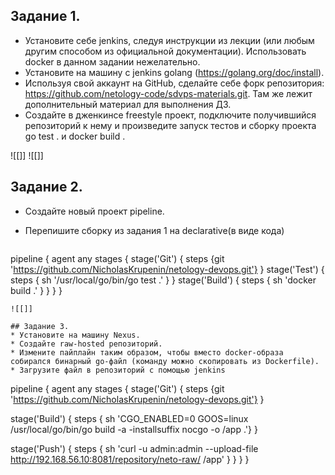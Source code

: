 ## Задание 1.

* Установите себе jenkins, следуя инструкции из лекции (или любым другим способом из официальной документации). Использовать docker в данном задании нежелательно.
* Установите на машину с jenkins golang (https://golang.org/doc/install).
* Используя свой аккаунт на GitHub, сделайте себе форк репозитория: https://github.com/netology-code/sdvps-materials.git. Там же лежит дополнительный материал для выполнения ДЗ.
* Создайте в дженкинсе freestyle проект, подключите получившийся репозиторий к нему и произведите запуск тестов и сборку проекта go test . и docker build .

![[]]
![[]]

## Задание 2.
* Создайте новый проект pipeline.
* Перепишите сборку из задания 1 на declarative(в виде кодa)

  ```
pipeline {
 agent any
 stages {
  stage('Git') {
   steps {git 'https://github.com/NicholasKrupenin/netology-devops.git'}
  }
  stage('Test') {
   steps {
    sh '/usr/local/go/bin/go test .'
   }
  }
  stage('Build') {
   steps {
    sh 'docker build .'
   }
  }
 }
}
  ```
  ![[]]

## Задание 3.
* Установите на машину Nexus.
* Создайте raw-hosted репозиторий.
* Измените пайплайн таким образом, чтобы вместо docker-образа собирался бинарный go-файл (команду можно скопировать из Dockerfile).
* Загрузите файл в репозиторий с помощью jenkins

```
pipeline {
 agent any
 stages {
  stage('Git') {
   steps {git 'https://github.com/NicholasKrupenin/netology-devops.git'}
   }

  stage('Build') {
   steps {
    sh 'CGO_ENABLED=0 GOOS=linux /usr/local/go/bin/go build -a -installsuffix nocgo -o /app .'}
  }

  stage('Push') {
   steps {
    sh 'curl -u admin:admin --upload-file http://192.168.56.10:8081/repository/neto-raw/ /app' }
  }
 }
}
```
